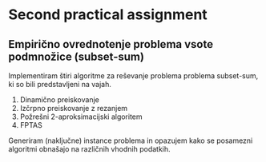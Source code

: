 # Second practical assignment
## Empirično ovrednotenje problema vsote podmnožice (subset-sum)
Implementiram štiri algoritme za reševanje problema problema subset-sum, ki so bili predstavljeni na vajah.
1. Dinamično preiskovanje
1. Izčrpno preiskovanje z rezanjem
1. Požrešni 2-aproksimacijski algoritem
1. FPTAS  

Generiram (naključne) instance problema in opazujem kako se posamezni algoritmi obnašajo na različnih vhodnih podatkih.
